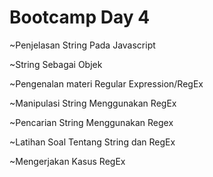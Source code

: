 # Bootcamp Day 4

~Penjelasan String  Pada Javascript

~String Sebagai Objek

~Pengenalan materi Regular Expression/RegEx 

~Manipulasi String Menggunakan RegEx

~Pencarian String Menggunakan Regex

~Latihan Soal Tentang String dan RegEx

~Mengerjakan Kasus RegEx

